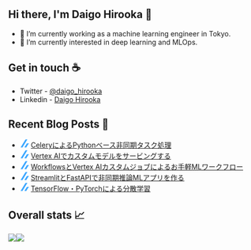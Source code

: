 ## Hi there, I'm Daigo Hirooka 👋

- :rocket: I’m currently working as a machine learning engineer in Tokyo.
- 🌱 I’m currently interested in deep learning and MLOps.

## Get in touch :coffee:
- Twitter - [@daigo_hirooka](https://twitter.com/daigo_hirooka)
- Linkedin - [Daigo Hirooka](https://www.linkedin.com/in/daigo-hirooka-985126108/)

## Recent Blog Posts :book:
<!--[START github.com/ikawaha/feedsnippet]--><!--[2021-10-05T13:18:29Z]-->
* ![](./icons/zenn.png) [CeleryによるPythonベース非同期タスク処理](https://zenn.dev/dhirooka/articles/c8fbc592f89ffc)
* ![](./icons/zenn.png) [Vertex AIでカスタムモデルをサービングする](https://zenn.dev/dhirooka/articles/5e53361fb08f9e)
* ![](./icons/zenn.png) [WorkflowsとVertex AIカスタムジョブによるお手軽MLワークフロー](https://zenn.dev/dhirooka/articles/7b6c879b1d5576)
* ![](./icons/zenn.png) [StreamlitとFastAPIで非同期推論MLアプリを作る](https://zenn.dev/dhirooka/articles/f82744d2475b68)
* ![](./icons/zenn.png) [TensorFlow・PyTorchによる分散学習](https://zenn.dev/dhirooka/articles/225da863f2659a)
<!--[END github.com/ikawaha/feedsnippet]-->

## Overall stats :chart_with_upwards_trend:

<a href="https://github.com/anuraghazra/github-readme-stats">
  <img align="left" src="https://github-readme-stats.vercel.app/api?username=daigo0927&theme=tokyonight&count_private=true&show_icons=true" />
</a>
<a href="https://github.com/anuraghazra/github-readme-stats">
  <img align="left" src="https://github-readme-stats.vercel.app/api/top-langs/?username=daigo0927&theme=tokyonight&hide=jupyter%20notebook" />
</a>

<!--
**daigo0927/daigo0927** is a ✨ _special_ ✨ repository because its `README.md` (this file) appears on your GitHub profile.

Here are some ideas to get you started:

- 🔭 I’m currently working on ...
- 🌱 I’m currently learning ...
- 👯 I’m looking to collaborate on ...
- 🤔 I’m looking for help with ...
- 💬 Ask me about ...
- 📫 How to reach me: ...
- 😄 Pronouns: ...
- ⚡ Fun fact: ...
-->
